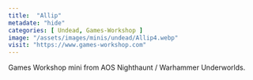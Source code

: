 ```yaml
---
title:  "Allip"
metadate: "hide"
categories: [ Undead, Games-Workshop ]
image: "/assets/images/minis/undead/Allip4.webp"
visit: "https://www.games-workshop.com"
---
```

Games Workshop mini from AOS Nighthaunt / Warhammer Underworlds. 